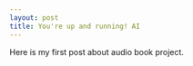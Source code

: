 ```yaml
---
layout: post
title: You're up and running! AI
---
```


Here is my first post about audio book project.



